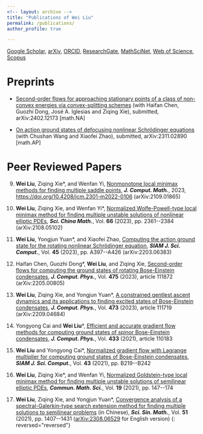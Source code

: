 ```yaml
---
<!-- layout: archive -->
title: "Publications of Wei Liu"
permalink: /publications/
author_profile: true

---
```


<!-- URLs: -->
[Google Scholar](https://scholar.google.com/citations?user=boygCawAAAAJ&hl=en), 
[arXiv](http://arxiv.org/a/liu_w_9), 
[ORCID](https://orcid.org/0000-0002-2926-2667), 
[ResearchGate](https://www.researchgate.net/profile/Wei-Liu-698), 
[MathSciNet](https://mathscinet.ams.org/mathscinet/MRAuthorID/1423454),
[Web of Science](https://www.webofscience.com/wos/author/record/HGB-8197-2022), 
[Scopus](http://www.scopus.com/inward/authorDetails.url?authorID=57221932549&partnerID=MN8TOARS)

 
<!-- {% if author.googlescholar %}
  You can also find my articles on <u><a href="{{author.googlescholar}}">my Google Scholar profile</a>.</u>
{% endif %} 

{% include base_path %}

{% for post in site.publications reversed %}
  {% include archive-single.html %}
{% endfor %}
 -->
 
 
Preprints
======

* <!-- Haifan Chen, Guozhi Dong*, José A. Iglesias, **Wei Liu**, and Ziqing Xie, -->
  [Second-order flows for approaching stationary points of a class of non-convex energies via convex-splitting schemes](https://arxiv.org/abs/2402.12173)
  (with Haifan Chen, Guozhi Dong, José A. Iglesias and Ziqing Xie),
  submitted, arXiv:2402.12173 [math.NA]
  <!-- _**Math. Models Methods Appl. Sci.**_ -->


* <!-- **Wei Liu**, Chushan Wang*, and Xiaofei Zhao, -->
  [On action ground states of defocusing nonlinear Schrödinger equations](https://arxiv.org/abs/2311.02890) (with Chushan Wang and Xiaofei Zhao),
  submitted, arXiv:2311.02890 [math.AP]
  <!-- _**Math. Models Methods Appl. Sci.**_ -->


Peer Reviewed Papers
======


<!-- Accepted
====== -->


<!-- Published
====== -->

9. **Wei Liu**, Ziqing Xie*, and Wenfan Yi, 
  [Nonmonotone local minimax methods for finding multiple saddle points](https://global-sci.org/intro/online/read?online_id=2012), 
  _**J. Comput. Math.**_, 2023, https://doi.org/10.4208/jcm.2301-m2022-0106 (arXiv:2109.01865)

8. **Wei Liu**, Ziqing Xie, and Wenfan Yi*, 
  [Normalized Wolfe-Powell-type local minimax method for finding multiple unstable solutions of nonlinear elliptic PDEs](https://www.sciengine.com/SCM/doi/10.1007/s11425-021-2093-1), 
  _**Sci. China Math.**_, Vol. **66** (2023), pp. 2361--2384 (arXiv:2108.05102) 

7. **Wei Liu**, Yongjun Yuan*, and Xiaofei Zhao,
  [Computing the action ground state for the rotating nonlinear Schrödinger equation](https://doi.org/10.1137/22M148416X), 
  _**SIAM J. Sci. Comput.**_, Vol. **45** (2023), pp. A397--A426 (arXiv:2203.06383)

6. Haifan Chen, Guozhi Dong*, **Wei Liu**, and Ziqing Xie, 
  [Second-order flows for computing the ground states of rotating Bose-Einstein condensates](https://doi.org/10.1016/j.jcp.2022.111872),
  _**J. Comput. Phys.**_, Vol. **475** (2023), article 111872 (arXiv:2205.00805)

5. **Wei Liu**, Ziqing Xie, and Yongjun Yuan*,
  [A constrained gentlest ascent dynamics and its applications to finding excited states of Bose-Einstein condensates](https://doi.org/10.1016/j.jcp.2022.111719), 
  _**J. Comput. Phys.**_, Vol. **473** (2023), article 111719 (arXiv:2209.04684)

4. Yongyong Cai and **Wei Liu***,
  [Efficient and accurate gradient flow methods for computing ground states of spinor Bose-Einstein condensates](https://doi.org/10.1016/j.jcp.2021.110183), 
  _**J. Comput. Phys.**_, Vol. **433** (2021), article 110183

3. **Wei Liu** and Yongyong Cai*, 
  [Normalized gradient flow with Lagrange multiplier for computing ground states of Bose-Einstein condensates](https://doi.org/10.1137/20M1328002), 
  _**SIAM J. Sci. Comput.**_, Vol. **43** (2021), pp. B219--B242

2. **Wei Liu**, Ziqing Xie*, and Wenfan Yi, 
  [Normalized Goldstein-type local minimax method for finding multiple unstable solutions of semilinear elliptic PDEs](https://doi.org/10.4310/CMS.2021.v19.n1.a6), 
  _**Commun. Math. Sci.**_, Vol. **19** (2021), pp. 147--174

1. **Wei Liu**, Ziqing Xie, and Yongjun Yuan*, 
  [Convergence analysis of a spectral-Galerkin-type search extension method for finding multiple solutions to semilinear problems](https://doi.org/10.1360/SCM-2019-0357) (in Chinese),
  _**Sci. Sin. Math.**_, Vol. **51** (2021), pp. 1407--1431
  ([arXiv:2308.06529](https://arxiv.org/abs/2308.06529) for English version)
{: reversed="reversed"}



